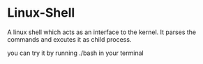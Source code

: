 # Linux-Shell
A linux shell which acts as an interface to the kernel. It parses the commands and excutes it as child process.

you can try it by running ./bash in your terminal
